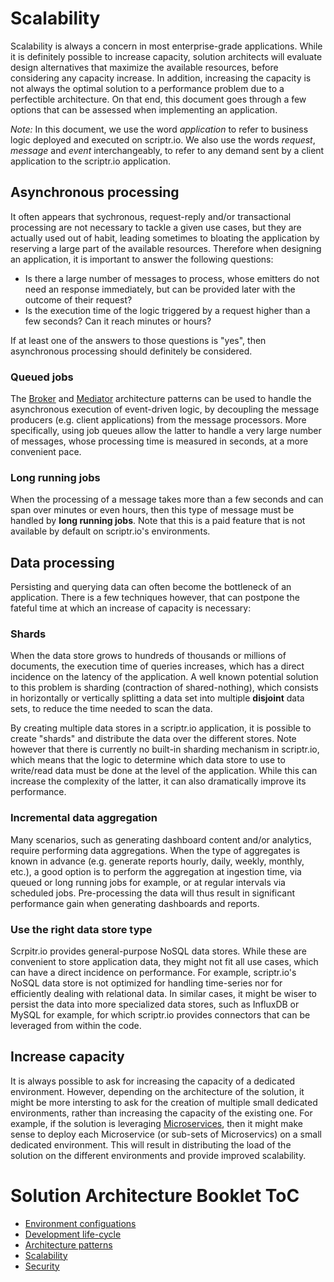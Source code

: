 # Scalability

Scalability is always a concern in most enterprise-grade applications. While it is definitely possible to increase capacity, solution architects will evaluate design alternatives that maximize the available resources, before considering any capacity increase. In addition, increasing the capacity is not always the optimal solution to a performance problem due to a perfectible architecture. On that end, this document goes through a few options that can be assessed when implementing an application.

*Note:* In this document, we use the word *application* to refer to business logic deployed and executed on scriptr.io. We also use the words *request*, *message* and *event* interchangeably, to refer to any demand sent by a client application to the scriptr.io application.

## Asynchronous processing

It often appears that sychronous, request-reply and/or transactional processing are not necessary to tackle a given use cases, but they are actually used out of habit, leading sometimes to bloating the application by reserving a large part of the available resources. Therefore when designing an application, it is important to answer the following questions:
- Is there a large number of messages to process, whose emitters do not need an response immediately, but can be provided later with the outcome of their request?
- Is the execution time of the logic triggered by a request higher than a few seconds? Can it reach minutes or hours? 

If at least one of the answers to those questions is "yes", then asynchronous processing should definitely be considered.

### Queued jobs
The [Broker](./broker.md) and [Mediator](./mediator.md) architecture patterns can be used to handle the asynchronous execution of event-driven logic, by decoupling the message producers (e.g. client applications) from the message processors. More specifically, using job queues allow the latter to handle a very large number of messages, whose processing time is measured in seconds, at a more convenient pace.

### Long running jobs
When the processing of a message takes more than a few seconds and can span over minutes or even hours, then this type of message must be handled by **long running jobs**. Note that this is a paid feature that is not available by default on scriptr.io's environments.

## Data processing

Persisting and querying data can often become the bottleneck of an application. There is a few techniques however, that can postpone the fateful time at which an increase of capacity is necessary: 

### Shards
When the data store grows to hundreds of thousands or millions of documents, the execution time of queries increases, which has a direct incidence on the latency of the application. A well known potential solution to this problem is sharding (contraction of shared-nothing), which consists in horizontally or vertically splitting a data set into multiple **disjoint** data sets, to reduce the time needed to scan the data. 

By creating multiple data stores in a scriptr.io application, it is possible to create "shards" and distribute the data over the different stores. Note however that there is currently no built-in sharding mechanism in scriptr.io, which means that the logic to determine which data store to use to write/read data must be done at the level of the application. While this can increase the complexity of the latter, it can also dramatically improve its performance.

### Incremental data aggregation
Many scenarios, such as generating dashboard content and/or analytics, require performing data aggregations. When the type of aggregates is known in advance (e.g. generate reports hourly, daily, weekly, monthly, etc.), a good option is to perform the aggregation at ingestion time, via queued or long running jobs for example, or at regular intervals via scheduled jobs. Pre-processing the data will thus result in significant performance gain when generating dashboards and reports.

### Use the right data store type
Scrpitr.io provides general-purpose NoSQL data stores. While these are convenient to store application data, they might not fit all use cases, which can have a direct incidence on performance. For example, scriptr.io's NoSQL data store is not optimized for handling time-series nor for efficiently dealing with relational data. In similar cases, it might be wiser to persist the data into more specialized data stores, such as InfluxDB or MySQL for example, for which scriptr.io provides connectors that can be leveraged from within the code. 

## Increase capacity

It is always possible to ask for increasing the capacity of a dedicated environment. However, depending on the architecture of the solution, it might be more intersting to ask for the creation of multiple small dedicated environments, rather than increasing the capacity of the existing one. For example, if the solution is leveraging [Microservices](./microservices.md), then it might make sense to deploy each Microservice (or sub-sets of Microservics) on a small dedicated environment. This will result in distributing the load of the solution on the different environments and provide improved scalability.

# Solution Architecture Booklet ToC
- [Environment configuations](./environment_configurations.md) 
- [Development life-cycle](./development_life_cycle.md)
- [Architecture patterns](./architecture_patterns.md)
- [Scalability](./scalability.md)
- [Security](./security)
